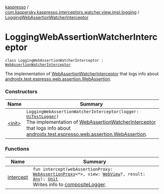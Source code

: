 [kaspresso](../../index.md) / [com.kaspersky.kaspresso.interceptors.watcher.view.impl.logging](../index.md) / [LoggingWebAssertionWatcherInterceptor](./index.md)

# LoggingWebAssertionWatcherInterceptor

`class LoggingWebAssertionWatcherInterceptor : `[`WebAssertionWatcherInterceptor`](../../com.kaspersky.kaspresso.interceptors.watcher.view/-web-assertion-watcher-interceptor/index.md)

The implementation of [WebAssertionWatcherInterceptor](../../com.kaspersky.kaspresso.interceptors.watcher.view/-web-assertion-watcher-interceptor/index.md) that logs info about
[androidx.test.espresso.web.assertion.WebAssertion](#).

### Constructors

| Name | Summary |
|---|---|
| [&lt;init&gt;](-init-.md) | `LoggingWebAssertionWatcherInterceptor(logger: `[`UiTestLogger`](../../com.kaspersky.kaspresso.logger/-ui-test-logger.md)`)`<br>The implementation of [WebAssertionWatcherInterceptor](../../com.kaspersky.kaspresso.interceptors.watcher.view/-web-assertion-watcher-interceptor/index.md) that logs info about [androidx.test.espresso.web.assertion.WebAssertion](#). |

### Functions

| Name | Summary |
|---|---|
| [intercept](intercept.md) | `fun intercept(webAssertionProxy: `[`WebAssertionProxy`](../../androidx.test.espresso.web.assertion/-web-assertion-proxy/index.md)`<*>, view: `[`WebView`](https://developer.android.com/reference/android/webkit/WebView.html)`?, result: `[`Any`](https://kotlinlang.org/api/latest/jvm/stdlib/kotlin/-any/index.html)`): `[`Unit`](https://kotlinlang.org/api/latest/jvm/stdlib/kotlin/-unit/index.html)<br>Writes info to [compositeLogger](#). |
